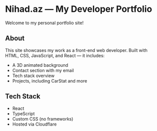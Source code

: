 # Nihad.az — My Developer Portfolio

Welcome to my personal portfolio site!

## About

This site showcases my work as a front-end web developer. Built with HTML, CSS, JavaScript, and React — it includes:

- A 3D animated background
- Contact section with my email
- Tech stack overview
- Projects, including CarStat and more

## Tech Stack

- React
- TypeScript
- Custom CSS (no frameworks)
- Hosted via Cloudflare
